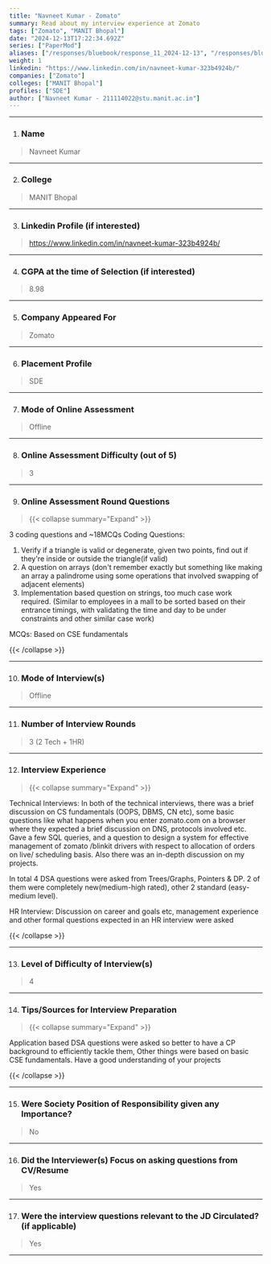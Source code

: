 ```yaml
---
title: "Navneet Kumar - Zomato"
summary: Read about my interview experience at Zomato
tags: ["Zomato", "MANIT Bhopal"]
date: "2024-12-13T17:22:34.692Z"
series: ["PaperMod"]
aliases: ["/responses/bluebook/response_11_2024-12-13", "/responses/bluebook/navneet-kumar-zomato"]
weight: 1
linkedin: "https://www.linkedin.com/in/navneet-kumar-323b4924b/"
companies: ["Zomato"]
colleges: ["MANIT Bhopal"]
profiles: ["SDE"]
author: ["Navneet Kumar - 211114022@stu.manit.ac.in"]
---
```

---
1. ### Name

> Navneet Kumar

---

2. ### College

> MANIT Bhopal

---

3. ### Linkedin Profile (if interested)

> https://www.linkedin.com/in/navneet-kumar-323b4924b/

---

4. ### CGPA at the time of Selection (if interested) 

> 8.98

---

5. ### Company Appeared For

> Zomato

---

6. ### Placement Profile

> SDE

---

7. ### Mode of Online Assessment

> Offline

---

8. ### Online Assessment Difficulty (out of 5)

> 3

---

9. ### Online Assessment Round Questions

> {{< collapse summary="Expand" >}}

3 coding questions and ~18MCQs
Coding Questions:
1. Verify if a triangle is valid or degenerate, given two points, find out if they're inside or outside the triangle(if valid)
2. A question on arrays (don't remember exactly but something like making an array a palindrome using some operations that involved swapping of adjacent elements)
3. Implementation based question on strings, too much case work required. (Similar to employees in a mall to be sorted based on their entrance timings, with validating the time and day to be under constraints and other similar case work)

MCQs: Based on CSE fundamentals 

{{< /collapse >}}

---

10. ### Mode of Interview(s)

> Offline

---

11. ### Number of Interview Rounds

> 3 (2 Tech + 1HR)

---

12. ### Interview Experience

> {{< collapse summary="Expand" >}}

Technical Interviews:
In both of the technical interviews, there was a brief discussion on CS fundamentals (OOPS, DBMS, CN etc), some basic questions like what happens when you enter zomato.com on a browser where they expected a brief discussion on DNS, protocols involved etc. Gave a few SQL queries, and a question to design a system for effective management of zomato /blinkit drivers with respect to allocation of orders on live/ scheduling basis. Also there was an in-depth discussion on my projects.

In total 4 DSA questions were asked from Trees/Graphs, Pointers & DP. 2 of them were completely new(medium-high rated), other 2 standard (easy-medium level).

HR Interview:
Discussion on career and goals etc, management experience and other formal questions expected in an HR interview were asked

{{< /collapse >}}

---

13. ### Level of Difficulty of Interview(s)

> 4

---

14. ### Tips/Sources for Interview Preparation

> {{< collapse summary="Expand" >}}

Application based DSA questions were asked so better to have a CP background to efficiently tackle them, Other things were based on basic CSE fundamentals. Have a good understanding of your projects

{{< /collapse >}}

---

15. ### Were Society Position of Responsibility given any Importance?

> No

---

16. ### Did the Interviewer(s) Focus on asking questions from CV/Resume

> Yes

---

17. ### Were the interview questions relevant to the JD Circulated? (if applicable)

> Yes

---

